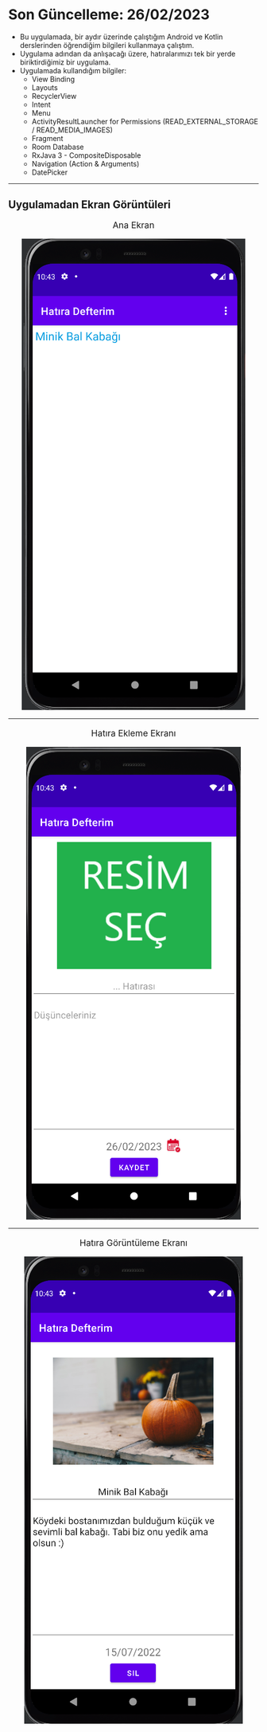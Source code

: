 # Son Güncelleme: 26/02/2023
* Bu uygulamada, bir aydır üzerinde çalıştığım Android ve Kotlin derslerinden öğrendiğim bilgileri kullanmaya çalıştım. <br/>
* Uygulama adından da anlışacağı üzere, hatıralarımızı tek bir yerde biriktirdiğimiz bir uygulama. <br/>
* Uygulamada kullandığım bilgiler: <br/>
  * View Binding
  * Layouts
  * RecyclerView
  * Intent
  * Menu
  * ActivityResultLauncher for Permissions (READ_EXTERNAL_STORAGE / READ_MEDIA_IMAGES)
  * Fragment
  * Room Database
  * RxJava 3 - CompositeDisposable
  * Navigation (Action & Arguments)
  * DatePicker
---
## Uygulamadan Ekran Görüntüleri
<p align="center" style="font-size:125%;">Ana Ekran</p>
<p align="center">
  <img src="example1.png" alt="Ana Ekran"/>
</p>

---
<p align="center" style="font-size:125%;">Hatıra Ekleme Ekranı</p>
<p align="center">
  <img src="example3.png" alt="Hatıra Ekleme Ekranı"/>
</p>

---
<p align="center" style="font-size:125%;">Hatıra Görüntüleme Ekranı</p>
<p align="center">
  <img src="example2.png" alt="Hatıra Görüntüleme Ekranı"/>
</p>